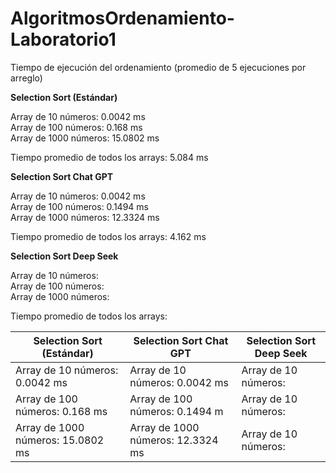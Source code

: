 # AlgoritmosOrdenamiento-Laboratorio1

Tiempo de ejecución del ordenamiento (promedio de 5 ejecuciones por arreglo)

**Selection Sort (Estándar)**

Array de 10 números: 0.0042 ms\
Array de 100 números: 0.168 ms\
Array de 1000 números: 15.0802 ms

Tiempo promedio de todos los arrays: 5.084 ms



**Selection Sort Chat GPT**

Array de 10 números: 0.0042 ms\
Array de 100 números: 0.1494 ms\
Array de 1000 números: 12.3324 ms

Tiempo promedio de todos los arrays: 4.162 ms



**Selection Sort  Deep Seek**  

Array de 10 números:         \
Array de 100 números:        \
Array de 1000 números:

Tiempo promedio de todos los arrays:


| **Selection Sort (Estándar)**              | **Selection Sort Chat GPT** | **Selection Sort  Deep Seek**  |
| ----------         | --------------- | ------ | 
| Array de 10 números: 0.0042 ms             | Array de 10 números: 0.0042 ms              | Array de 10 números:  |
| Array de 100 números: 0.168 ms | Array de 100 números: 0.1494 m              | Array de 10 números: |
| Array de 1000 números: 15.0802 ms  | Array de 1000 números: 12.3324 ms              | Array de 10 números: |

